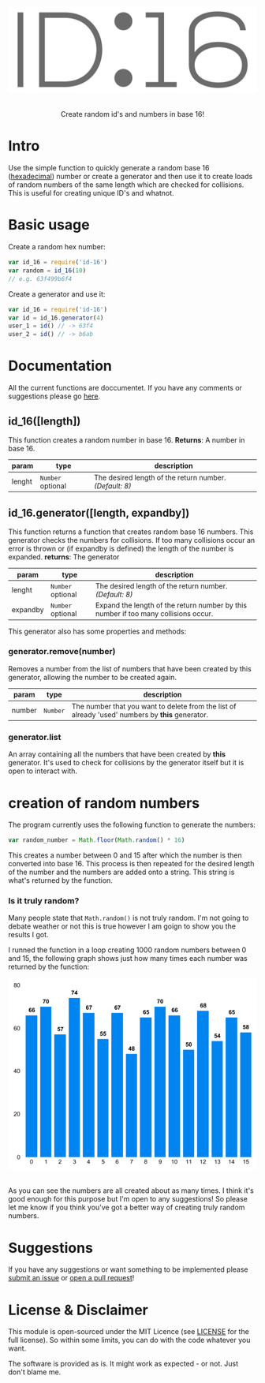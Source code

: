 <p align="center">
  <img src="assets/id-16.png" alt="id-16 logo">
  <br/><br/>
</p>
<p align="center">
   Create random id's and numbers in base 16!
</p>

# Intro
Use the simple function to quickly generate a random base 16 ([hexadecimal](https://en.wikipedia.org/wiki/Hexadecimal)) number or create a generator and then use it to create loads of random numbers of the same length which are checked for collisions. This is useful for creating unique ID's and whatnot.

# Basic usage
Create a random hex number:
```js
var id_16 = require('id-16')
var random = id_16(10)
// e.g. 63f499b6f4
```

Create a generator and use it:
```js
var id_16 = require('id-16')
var id = id_16.generator(4)
user_1 = id() // -> 63f4
user_2 = id() // -> b6ab
```

# Documentation
All the current functions are doccumentet. If you have any comments or suggestions please go [here](#suggestions).

## id_16([length])
This function creates a random number in base 16.
**Returns**: A number in base 16.

| param | type | description |
| --- | --- | ---|
| lenght | `Number` optional | The desired length of the return number.  *(Default: 8)* |

## id_16.generator([length, expandby])
This function returns a function that creates random base 16 numbers. This generator checks the numbers for collisions. If too many collisions occur an error is thrown or (if expandby is defined) the length of the number is expanded.
**returns**: The generator

| param | type | description |
| --- | --- | ---|
| lenght | `Number` optional | The desired length of the return number.  *(Default: 8)* |
| expandby | `Number` optional | Expand the length of the return number by this number if too many collisions occur.|


This generator also has some properties and methods:
### generator.remove(number)
Removes a number from the list of numbers that have been created by this generator, allowing the number to be created again.

| param | type | description |
| --- | --- | ---|
| number | `Number` | The number that you want to delete from the list of already 'used' numbers by **this** generator. |

### generator.list
An array containing all the numbers that have been created by **this** generator. It's used to check for collisions by the generator itself but it is open to interact with.

# creation of random numbers
The program currently uses the following function to generate the numbers: 
```js
var random_number = Math.floor(Math.random() * 16)
```
This creates a number between 0 and 15 after which the number is then converted into base 16. This process is then repeated for the desired length of the number and the numbers are added onto a string. This string is what's returned by the function. 

### Is it truly random? 
Many people state that `Math.random()` is not truly random. I'm not going to debate weather or not this is true however I am goign to show you the results I got.

I runned the function in a loop creating 1000 random numbers between 0 and 15, the following graph shows just how many times each number was returned by the function: 

<p align="center">
  <img src="assets/graph.png" alt="graph">
  <br/><br/>
</p>

As you can see the numbers are all created about as many times. I think it's good enough for this purpose but I'm open to any suggestions! So please let me know if you think you've got a better way of creating truly random numbers.


# Suggestions
If you have any suggestions or want something to be implemented please [submit an issue](/issues) or [open a pull request](/pulls)! 

# License & Disclaimer
This module is open-sourced under the MIT Licence (see [LICENSE](LICENSE) for the full license). So within some limits, you can do with the code whatever you want.

The software is provided as is. It might work as expected - or not. Just don't blame me.
